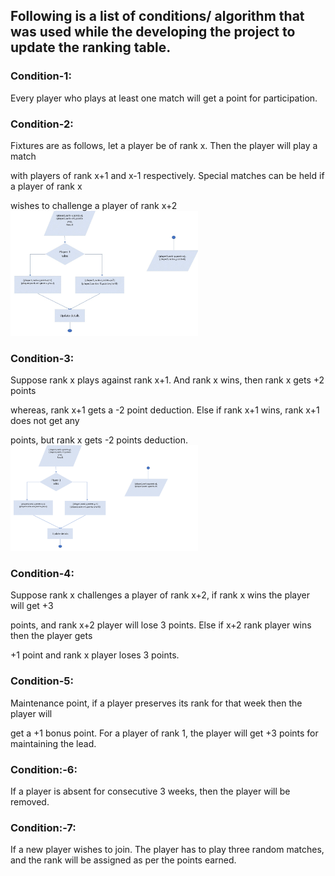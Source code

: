 ﻿## Following is a list of conditions/ algorithm that was used while the developing the project to update the ranking table.

### Condition-1:
Every player who plays at least one match will get a point for participation.


### Condition-2: 
Fixtures are as follows, let a player be of rank x. Then the player will play a match

with players of rank x+1 and x-1 respectively. Special matches can be held if a player of rank x

wishes to challenge a player of rank x+2
<br />
<img src="x_x1.jpg" alt="drawing" width="300"/>
<br />
### Condition-3: 
Suppose rank x plays against rank x+1. And rank x wins, then rank x gets +2 points

whereas, rank x+1 gets a -2 point deduction. Else if rank x+1 wins, rank x+1 does not get any

points, but rank x gets -2 points deduction.
<br />
<img src="x_x2.png" alt="drawing" width="300"/>
<br />

### Condition-4:
Suppose rank x challenges a player of rank x+2, if rank x wins the player will get +3

points, and rank x+2 player will lose 3 points. Else if x+2 rank player wins then the player gets

+1 point and rank x player loses 3 points.


### Condition-5: 
Maintenance point, if a player preserves its rank for that week then the player will  

get a +1 bonus point. For a player of rank 1, the player will get +3 points for maintaining the
lead.


### Condition:-6:
If a player is absent for consecutive 3 weeks, then the player will be removed.


### Condition:-7: 
If a new player wishes to join. The player has to play three random matches, and
the rank will be assigned as per the points earned.

